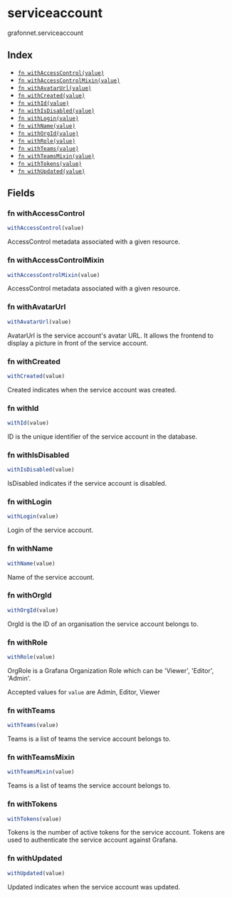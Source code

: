 # serviceaccount

grafonnet.serviceaccount

## Index

* [`fn withAccessControl(value)`](#fn-withaccesscontrol)
* [`fn withAccessControlMixin(value)`](#fn-withaccesscontrolmixin)
* [`fn withAvatarUrl(value)`](#fn-withavatarurl)
* [`fn withCreated(value)`](#fn-withcreated)
* [`fn withId(value)`](#fn-withid)
* [`fn withIsDisabled(value)`](#fn-withisdisabled)
* [`fn withLogin(value)`](#fn-withlogin)
* [`fn withName(value)`](#fn-withname)
* [`fn withOrgId(value)`](#fn-withorgid)
* [`fn withRole(value)`](#fn-withrole)
* [`fn withTeams(value)`](#fn-withteams)
* [`fn withTeamsMixin(value)`](#fn-withteamsmixin)
* [`fn withTokens(value)`](#fn-withtokens)
* [`fn withUpdated(value)`](#fn-withupdated)

## Fields

### fn withAccessControl

```ts
withAccessControl(value)
```

AccessControl metadata associated with a given resource.

### fn withAccessControlMixin

```ts
withAccessControlMixin(value)
```

AccessControl metadata associated with a given resource.

### fn withAvatarUrl

```ts
withAvatarUrl(value)
```

AvatarUrl is the service account's avatar URL. It allows the frontend to display a picture in front
of the service account.

### fn withCreated

```ts
withCreated(value)
```

Created indicates when the service account was created.

### fn withId

```ts
withId(value)
```

ID is the unique identifier of the service account in the database.

### fn withIsDisabled

```ts
withIsDisabled(value)
```

IsDisabled indicates if the service account is disabled.

### fn withLogin

```ts
withLogin(value)
```

Login of the service account.

### fn withName

```ts
withName(value)
```

Name of the service account.

### fn withOrgId

```ts
withOrgId(value)
```

OrgId is the ID of an organisation the service account belongs to.

### fn withRole

```ts
withRole(value)
```

OrgRole is a Grafana Organization Role which can be 'Viewer', 'Editor', 'Admin'.

Accepted values for `value` are Admin, Editor, Viewer

### fn withTeams

```ts
withTeams(value)
```

Teams is a list of teams the service account belongs to.

### fn withTeamsMixin

```ts
withTeamsMixin(value)
```

Teams is a list of teams the service account belongs to.

### fn withTokens

```ts
withTokens(value)
```

Tokens is the number of active tokens for the service account.
Tokens are used to authenticate the service account against Grafana.

### fn withUpdated

```ts
withUpdated(value)
```

Updated indicates when the service account was updated.
